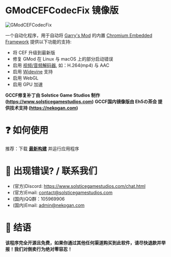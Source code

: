 # GModCEFCodecFix 镜像版

![GModCEFCodecFix](./assets/GModCEFCodecFixIcon.png)

一个自动化程序，用于自动将 [Garry's Mod](https://gmod.facepunch.com/) 的内置 [Chromium Embedded Framework](https://en.wikipedia.org/wiki/Chromium_Embedded_Framework) 提供以下功能的支持:
- 将 CEF 升级到最新版
- 修复 GMod 在 Linux 与 macOS 上的部分启动错误
- 启用 [视频/音频解码器](https://www.chromium.org/audio-video), 如：H.264(mp4) 与 AAC
- 启用 [Widevine](https://www.widevine.com) 支持
- 启用 WebGL
- 启用 GPU 加速

**GCCF修复补丁由 Solstice Game Studios 制作 (https://www.solsticegamestudios.com)**
**GCCF国内镜像版由 Eh5の茶会 提供技术支持 (https://nekogan.com)**

# ❓ 如何使用
推荐：下载 **[最新构建](https://vr.nekogan.com/d/GModCEFCodecFix/main/GModCEFCodecFix.exe)** 并运行应用程序

# 📢 出现错误? / 联系我们
* (官方)Discord: https://www.solsticegamestudios.com/chat.html
* (官方)Email: contact@solsticegamestudios.com
* (国内)QQ群：105969906
* (国内)Email: admin@nekogan.com

# 💖 结语
**该程序完全开源且免费，如果你通过其他任何渠道购买到此软件，请尽快退款并举报！我们对倒卖行为绝对零容忍！**
